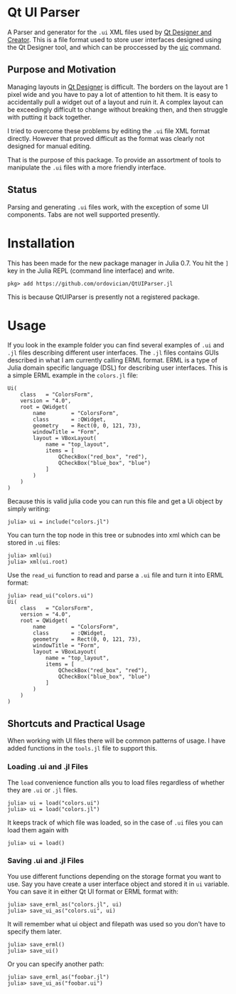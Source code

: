 # Qt UI Parser
A Parser and generator for the `.ui` XML files used by [Qt Designer and Creator][creator]. This is a file format used to store user interfaces designed using the Qt Designer tool, and which can be proccessed by the [uic][uic] command.

## Purpose and Motivation
Managing layouts in [Qt Designer][creator] is difficult. The borders on the layout are 1 pixel wide and you have to pay a lot of attention to hit them. It is easy to accidentally pull a widget out of a layout and ruin it. A complex layout can be exceedingly difficult to change without breaking then, and then struggle with putting it back together.

I tried to overcome these problems by editing the `.ui` file XML format directly. However that proved difficult as the format was clearly not designed for manual editing.

That is the purpose of this package. To provide an assortment of tools to manipulate the `.ui` files with a more friendly interface.

## Status
Parsing and generating `.ui` files work, with the exception of some UI components. Tabs are not well supported presently.

# Installation
This has been made for the new package manager in Julia 0.7. You hit the `]` key in the Julia REPL (command line interface) and write.

    pkg> add https://github.com/ordovician/QtUIParser.jl

This is because QtUIParser is presently not a registered package.


[uic]: http://doc.qt.io/archives/qt-4.8/uic.html
[qt]: https://www.qt.io
[creator]: https://www.qt.io/qt-features-libraries-apis-tools-and-ide/

# Usage
If you look in the example folder you can find several examples of `.ui` and `.jl` files describing different user interfaces. The `.jl` files contains GUIs described in what I am currently calling ERML format. ERML is a type of Julia domain specific language (DSL) for describing user interfaces. This is a simple ERML example in the `colors.jl` file:

    Ui(
        class   = "ColorsForm",
        version = "4.0",
        root = QWidget(
            name        = "ColorsForm",
            class       = :QWidget,
            geometry    = Rect(0, 0, 121, 73),
            windowTitle = "Form",
            layout = VBoxLayout(
                name = "top_layout",
                items = [
                    QCheckBox("red_box", "red"),
                    QCheckBox("blue_box", "blue")
                ]
            )
        )
    )

Because this is valid julia code you can run this file and get a Ui object by simply writing:

    julia> ui = include("colors.jl")

You can turn the top node in this tree or subnodes into xml which can be stored in `.ui` files:

    julia> xml(ui)
    julia> xml(ui.root)

Use the `read_ui` function to read and parse a `.ui` file and turn it into ERML format:

    julia> read_ui("colors.ui")
    Ui(
        class   = "ColorsForm",
        version = "4.0",
        root = QWidget(
            name        = "ColorsForm",
            class       = :QWidget,
            geometry    = Rect(0, 0, 121, 73),
            windowTitle = "Form",
            layout = VBoxLayout(
                name = "top_layout",
                items = [
                    QCheckBox("red_box", "red"),
                    QCheckBox("blue_box", "blue")
                ]
            )
        )
    )

## Shortcuts and Practical Usage
When working with UI files there will be common patterns of usage. I have added functions in the `tools.jl` file to support this.

### Loading .ui and .jl Files
The `load` convenience function alls you to load files regardless of whether they are `.ui` or `.jl` files.

    julia> ui = load("colors.ui")
    julia> ui = load("colors.jl")

It keeps track of which file was loaded, so in the case of `.ui` files you can load them again with

    julia> ui = load()

### Saving .ui and .jl Files
You use different functions depending on the storage format you want to use. Say you have create a user interface object and stored it in `ui` variable. You can save it in either Qt UI format or ERML format with:

    julia> save_erml_as("colors.jl", ui)
    julia> save_ui_as("colors.ui", ui)

It will remember what ui object and filepath was used so you don't have to specify them later.

    julia> save_erml()
    julia> save_ui()

Or you can specify another path:

    julia> save_erml_as("foobar.jl")
    julia> save_ui_as("foobar.ui")
